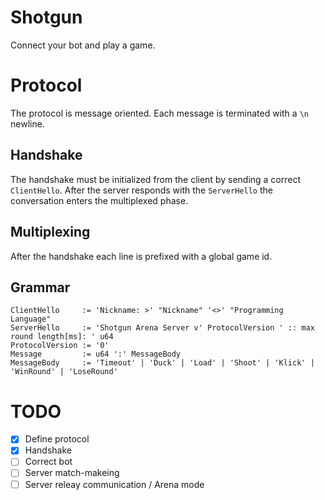 # Shotgun

Connect your bot and play a game.

# Protocol

The protocol is message oriented.
Each message is terminated with a `\n` newline.

## Handshake

The handshake must be initialized from the client by sending a correct `ClientHello`.
After the server responds with the `ServerHello` the conversation enters the multiplexed phase.

## Multiplexing

After the handshake each line is prefixed with a global game id.

## Grammar

```
ClientHello     := 'Nickname: >' "Nickname" '<>' "Programming Language"
ServerHello     := 'Shotgun Arena Server v' ProtocolVersion ' :: max round length[ms]: ' u64
ProtocolVersion := '0'
Message         := u64 ':' MessageBody
MessageBody     := 'Timeout' | 'Duck' | 'Load' | 'Shoot' | 'Klick' | 'WinRound' | 'LoseRound'
```

# TODO

  - [X] Define protocol
  - [X] Handshake
  - [ ] Correct bot
  - [ ] Server match-makeing
  - [ ] Server releay communication / Arena mode
